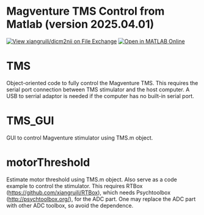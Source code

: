 # Magventure TMS Control from Matlab (version 2025.04.01)
[![View xiangruili/dicm2nii on File Exchange](https://www.mathworks.com/matlabcentral/images/matlab-file-exchange.svg)](https://www.mathworks.com/matlabcentral/fileexchange/180628-magventuretms)
[![Open in MATLAB Online](https://www.mathworks.com/images/responsive/global/open-in-matlab-online.svg)](https://matlab.mathworks.com/open/github/v1?repo=xiangruili/MagventureTMS)

# TMS
Object-oriented code to fully control the Magventure TMS.
This requires the serial port connection between TMS stimulator and the host computer. 
A USB to serrial adaptor is needed if the computer has no built-in serial port.

# TMS_GUI
GUI to control Magventure stimulator using TMS.m object.

# motorThreshold
Estimate motor threshold using TMS.m object. Also serve as a code example to control the stimulator.
This requires RTBox (https://github.com/xiangruili/RTBox), which needs
 Psychtoolbox (http://psychtoolbox.org/), for the ADC part. One may replace
 the ADC part with other ADC toolbox, so avoid the dependence.

